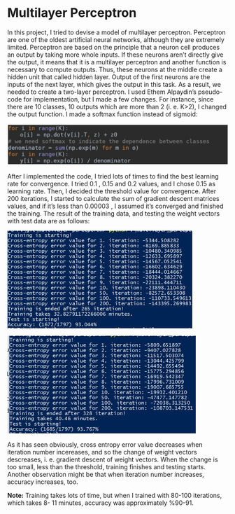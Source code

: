 # Multilayer Perceptron

In this project, I tried to devise a model of multilayer perceptron. Perceptron are one of the oldest artificial neural networks, although they are extremely limited. Perceptron are based on the principle that a neuron cell produces an output by taking more whole inputs. If these neurons aren’t directly give the output, it means that it is a multilayer perceptron and another function is necessary to compute outputs. Thus, these neurons at the middle create a hidden unit that called hidden layer. Output of the first neurons are the inputs of the next layer, which gives the output in this task. As a result, we needed to create a two-layer perceptron. I used Ethem Alpaydin’s pseudo-code for implementation, but I made a few changes. For instance, since there are 10 classes, 10 outputs which are more than 2 (i. e. K>2), I changed the output function. I made a softmax function instead of sigmoid:

![sigmoid-function](images/sigmoid.jpg)

After I implemented the code, I tried lots of times to find the best learning rate for convergence. I tried 0.1 , 0.15 and 0.2 values, and I chose 0.15 as learning rate. Then, I decided the threshold value for convergence. After 200 iterations, I started to calculate the sum of gradient descent matrices values, and if it’s less than 0.00003 , I assumed it’s converged and finished the training. The result of the training data, and testing the weight vectors with test data are as follows:

![first-trial](images/first-trial.jpg)

![second-trial](images/second-trial.jpg)

As it has seen obviously, cross entropy error value decreases when iteration number incereases, and so the change of weight vectors descreases, i. e. gradient descent of weight vectors. When the change is too small, less than the threshold, training finishes and testing starts. Another observation might be that when iteration number increases, accuracy increases, too.

**Note:** Training takes lots of time, but when I trained with 80-100 iterations, which takes 8- 11 minutes, accuracy was approximately %90-91.
